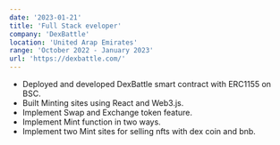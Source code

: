 ```yaml
---
date: '2023-01-21'
title: 'Full Stack eveloper'
company: 'DexBattle'
location: 'United Arap Emirates'
range: 'October 2022 - January 2023'
url: 'https://dexbattle.com/'
---
```


- Deployed and developed DexBattle smart contract with ERC1155 on BSC.
- Built Minting sites using React and Web3.js.
- Implement Swap and Exchange token feature.
- Implement Mint function in two ways.
- Implement two Mint sites for selling nfts with dex coin and bnb.
